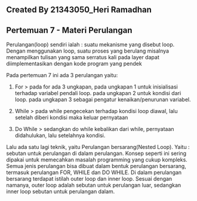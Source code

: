 ## Created By 21343050_Heri Ramadhan
## Pertemuan 7 - Materi Perulangan

Perulangan(loop) sendiri ialah : suatu mekanisme yang disebut loop. Dengan menggunakan loop, suatu proses yang
berulang misalnya menampilkan tulisan yang sama serratus kali pada layer dapat
diimplementasikan dengan kode program yang pendek

Pada pertemuan 7 ini ada 3 perulangan yaitu:
1. For > pada for ada 3 ungkapan, pada ungkapan 1 untuk inisialisasi terhadap variabel pendali loop.
pada ungkapan 2 untuk kondisi dari loop. pada ungkapan 3 sebagai pengatur kenaikan/penurunan variabel.

2. While > pada while pengecekan terhadap kondisi loop diawal, lalu setelah diberi kondisi maka keluar pernyataan

3. Do While > sedangkan do while kebalikan dari while, pernyataan didahulukan, lalu setelahnya kondisi.

Lalu ada satu lagi teknik, yaitu Perulangan bersarang(Nested Loop).
Yaitu : sebutan untuk perulangan di dalam perulangan. Konsep seperti ini sering dipakai untuk memecahkan masalah programming yang cukup kompleks. Semua jenis perulangan bisa dibuat dalam bentuk perulangan bersarang, termasuk perulangan FOR, WHILE dan DO WHILE. Di dalam perulangan bersarang terdapat istilah outer loop dan inner loop. Sesuai dengan namanya, outer loop adalah sebutan untuk perulangan luar, sedangkan inner loop sebutan untuk perulangan dalam.
